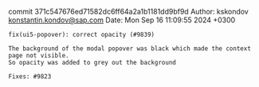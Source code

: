 commit 371c547676ed71582dc6ff64a2a1b1181dd9bf9d
Author: kskondov <konstantin.kondov@sap.com>
Date:   Mon Sep 16 11:09:55 2024 +0300

    fix(ui5-popover): correct opacity (#9839)
    
    The background of the modal popover was black which made the context page not visible.
    So opacity was added to grey out the background
    
    Fixes: #9823
